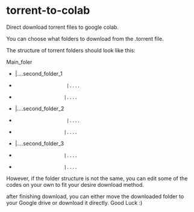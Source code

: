 # torrent-to-colab
Direct download torrent files to google colab.

You can choose what folders to download from the .torrent file.

The structure of torrent folders should look like this:

Main_foler
-    |....second_folder_1
-                        |....
-                       |....
-   |....second_folder_2
-                        |....
-                       |....        
-   |....second_folder_3
-                       |....
-                       |....
                        
However, if the folder structure is not the same, you can edit some of the codes on your own to fit your desire download method.

after finishing download, you can either move the downloaded folder to your Google drive or download it directly.
Good Luck :)
